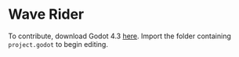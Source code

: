 # Wave Rider
To contribute, download Godot 4.3 [here](https://godotengine.org/download/windows/). Import the folder containing `project.godot` to begin editing.
